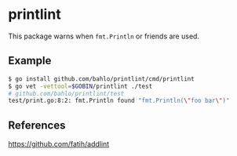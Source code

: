 # printlint

This package warns when `fmt.Println` or friends are used.

## Example

```bash
$ go install github.com/bahlo/printlint/cmd/printlint
$ go vet -vettool=$GOBIN/printlint ./test
# github.com/bahlo/printlint/test
test/print.go:8:2: fmt.Println found "fmt.Println(\"foo bar\")"
```

## References

https://github.com/fatih/addlint
